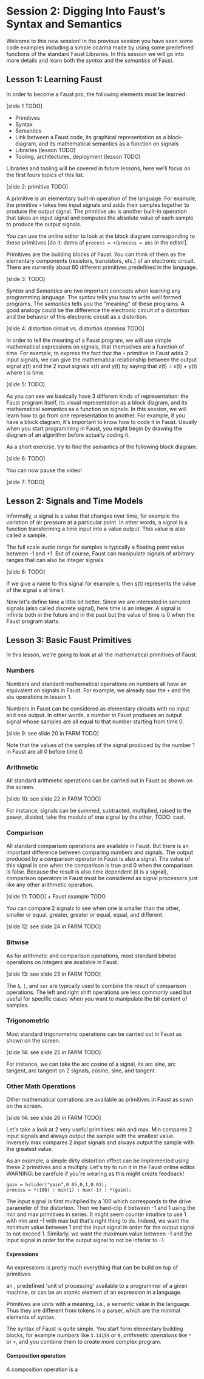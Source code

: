 # Session 2: Digging Into Faust’s Syntax and Semantics

Welcome to this new session! In the previous session you have seen some code 
examples including a simple ocarina made by using some predefined functions of 
the standard Faust Libraries. In this session we will go into more details and 
learn both the _syntax_ and the _semantics_ of Faust.

## Lesson 1: Learning Faust

In order to become a Faust pro, the following elements must be learned:

[slide 1 TODO]

* Primitives
* Syntax
* Semantics
* Link between a Faust code, its graphical representation as a block-diagram, 
and its mathematical semantics as a function on signals
* Libraries (lesson TODO)
* Tooling, architectures, deployment (lesson TODO)

Libraries and tooling will be covered in future lessons, here we'll focus on
the first fours topics of this list.

[slide 2: primitive TODO]

A primitive is an elementary built-in operation of the language. For example, 
the primitive `+` takes two input 
signals and adds their samples together to produce the output signal. The 
primitive `abs` is another built-in operation that takes an input signal and 
computes the absolute value of each sample to produce the output signals.

You can use the online editor to look at the block diagram corresponding to
these primitives [do it: demo of `process = +`/`process = abs` in the editor].

Primitives are the building blocks of Faust. You can think of them as the 
elementary components (resistors, transistors, etc.) of an electronic circuit. 
There are currently about 60 different primitives predefined in the language. 

[slide 3: TODO]

_Syntax_ and _Semantics_ are two important concepts when learning any 
programming language. The _syntax_ tells you how to write well formed programs. 
The _semantics_ tells you the "meaning" of these programs. A good analogy could
be the difference the electronic circuit of a distortion and the behavior of
this electronic circuit as a distortion.

[slide 4: distortion circuit vs. distortion stombox TODO]

In order to tell the meaning of a Faust program, we will use simple 
mathematical expressions on signals, that themselves are a function of time. 
For example, to express the fact that the
`+` primitive in Faust adds 2 input signals, we can give the mathematical
relationship between the output signal z(t) and the 2 input signals x(t) and
y(t) by saying that z(t) = x(t) + y(t) where t is time.

[slide 5: TODO]

As you can see we basically have 3 different kinds of representation: the 
Faust program itself, its visual representation as a block diagram, and 
its mathematical semantics as a function on signals. In this session, we will
learn how to go from one representation to another. For example, if you have a
block diagram, it's important to know how to code it in Faust. Usually when
you start programming in Faust, you might begin by drawing the diagram of an
algorithm before actually coding it.

As a short exercise, try to find the semantics of the following block diagram:

[slide 6: TODO]

You can now pause the video!

[slide 7: TODO]

## Lesson 2: Signals and Time Models

Informally, a signal is a value that changes over time, for example the 
variation of air pressure at a particular point. In other words, a signal is a 
function transforming a time input into a value output. This value is
also called a sample. 

The full scale audio range for samples is typically a floating point value 
between -1 and +1. But of course, Faust can manipulate signals of arbitrary 
ranges that can also be integer signals.

[slide 8: TODO]

If we give a name to this signal for example s, then s(t) represents the 
value of the signal s at time t. 

Now let's define time a little bit better. Since we are interested in sampled
signals (also called discrete signal), here time is an integer. A signal is 
infinite both in the future and in the past but the value of time is 0 when the
Faust program starts.

## Lesson 3: Basic Faust Primitives

In this lesson, we're going to look at all the mathematical primitives of Faust.

### Numbers

Numbers and standard mathematical operations on numbers all have an equivalent 
on signals in Faust. For example, we already saw the `+` and the `abs` 
operations in lesson 1. 

Numbers in Faust can be considered as elementary circuits with no input and one
output. In other words, a number in Faust produces an output signal whose 
samples are all equal to that number starting from time 0.

[slide 9: see slide 20 in FARM TODO] 

Note that the values of the samples of the signal produced by the number 1 in 
Faust are all 0 before time 0. 

### Arithmetic

All standard arithmetic operations can be carried out in Faust as shown on the
screen.

[slide 10: see slide 22 in FARM TODO]

For instance, signals can be summed, subtracted, multiplied, raised to the 
power, divided, take the modulo of one signal by the other, TODO: cast.

### Comparison

All standard comparison operations are available in Faust.
But there is an important difference between comparing numbers and signals. 
The output produced by a comparison operator in Faust is also a signal. The
value of this signal is one when the comparison is true and 0 when the 
comparison is false. Because the result is also time dependent (it is a signal),
comparison operators in Faust must be considered as signal processors just like 
any other arithmetic operation.   

[slide 11: TODO] + Faust example TODO

You can compare 2 signals to see when one is smaller than the other, smaller 
or equal, greater, greater or equal, equal, and different.

[slide 12: see slide 24 in FARM TODO]

### Bitwise

As for arithmetic and comparison operations, most standard bitwise operations 
on integers are available in Faust. 

[slide 13: see slide 23 in FARM TODO]

The `&`, `|`, and `xor` are typically used to combine the result of comparison
operations. The left and right shift operations are less commonly used but 
useful for specific cases when you want to manipulate the bit content of
samples. 

### Trigonometric

Most standard trigonometric operations can be carried out in Faust as shown on 
the screen.

[slide 14: see slide 25 in FARM TODO]

For instance, we can take the arc cosine of a signal, its arc sine, arc
tangent, arc tangent on 2 signals, cosine, sine, and tangent. 

### Other Math Operations

Other mathematical operations are available as primitives in Faust as sown on
the screen.

[slide 14: see slide 26 in FARM TODO]

Let's take a look at 2 very useful primitives: min and max. Min compares 2
input signals and always output the sample with the smallest value. Inversely
max compares 2 input signals and always output the sample with the greatest
value. 

As an example, a simple dirty distortion effect can be implemented using these
2 primitives and a multiply. Let's try to run it in the Faust online editor. 
WARNING: be carefule if you're wearing as this might create feedback!

```
gain = hslider("gain",0.05,0,1,0.01);
process = *(100) : min(1) : max(-1) : *(gain);
```

The input signal is first multiplied by a 100 which corresponds to the drive 
parameter of the distortion. Then we hard-clip it between -1 and 1 using the
min and max primitives in series. It might seem counter intuitive to use 1 with
min and -1 with max but that's right thing to do. Indeed, we want the minimum 
value between 1 and the input signal in order for the output signal to not 
exceed 1. Similarly, we want the maximum value between -1 and the input signal 
in order for the output signal to not be inferior to -1. 



#### Expressions
An expressions is pretty much everything that can be build on top of primitives

an , predefined 'unit of processing' available to a programmer of a given machine, or can be an atomic element of an expression in a language.

Primitives are units with a meaning, i.e., a semantic value in the language. Thus they are different from tokens in a parser, which are the minimal elements of syntax.


The syntax of Faust is quite simple. You start form elementary building blocks, for example _numbers_ like `3.14159` or `0`, _arithmetic operations_ like `*` or `+`, and you combine them to create more complex program. 


#### Composition operation
A composition operation is a 






